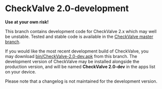CheckValve 2.0-development
==========================

**Use at your own risk!**

This branch contains development code for CheckValve 2.x which may well be unstable.  Tested and stable code is available in the [CheckValve master branch](https://github.com/daparker/checkvalve/tree/master).

If you would like the most recent development build of CheckValve, you may download [bin/CheckValve-2.0-dev.apk](https://github.com/daparker/checkvalve/blob/2.0-development/bin/CheckValve-2.0-dev.apk) from this branch.  The development version of CheckValve may be installed alongside the production version, and will be named **CheckValve 2.0-dev** in the apps list on your device.

Please note that a changelog is not maintained for the development version.

